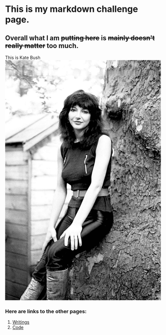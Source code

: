 # This is my markdown challenge page.
## Overall what I am ~~putting here~~ is ~~mainly doesn't really matter~~ too much.
This is Kate Bush
![Kate Bush](/katebush.jpg)
### Here are links to the other pages:
1. [Writings](/Writings.md)
2. [Code](/coded.md)

